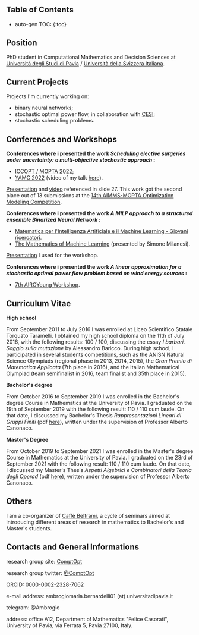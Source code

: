 
## Table of Contents

* auto-gen TOC:
{:toc}

## Position

PhD student in Computational Mathematics and Decision Sciences at [Università degli Studi di Pavia](https://web.unipv.it/) / [Università della Svizzera Italiana](https://www.usi.ch/it).



## Current Projects

Projects I'm currently working on:

* binary neural networks;
* stochastic optimal power flow, in collaboration with [CESI](https://www.cesi.it/);
* stochastic scheduling problems.



## Conferences and Workshops

**Conferences where i presented the work *Scheduling elective surgeries under uncertainty: a multi-objective stochastic approach* :**

* [ICCOPT / MOPTA 2022](https://iccopt2022.lehigh.edu/);
* [YAMC 2022](http://www.yamc.it/) (video of my talk [here](https://www.youtube.com/watch?v=H0_yxyK-zK4&t=1232s)).

[Presentation](https://raw.githubusercontent.com/AmbrogioMB/AmbrogioMB.github.io/main/healthcare.pdf) and [video](https://raw.githubusercontent.com/AmbrogioMB/AmbrogioMB.github.io/main/demo_rec.mp4) referenced in slide 27. This work got the second place out of 13 submissions at the [14th AIMMS-MOPTA Optimization Modeling Competition](https://iccopt2022.lehigh.edu/competition-and-prizes/aimms-mopta-competition/).

**Conferences where i presented the work *A MILP approach to a structured ensemble Binarized Neural Network* :**

* [Matematica per l'Intelligenza Artificiale e il Machine Learning - Giovani ricercatori](https://areeweb.polito.it/disma-excellence/events_2022/GiornateUMI/index.html).
* [The Mathematics of Machine Learning](http://www.crm.sns.it/event/506/) (presented by Simone Milanesi).

[Presentation](https://raw.githubusercontent.com/AmbrogioMB/AmbrogioMB.github.io/main/bnn_torino.pdf) I used for the workshop.

**Conferences where i presented the work *A linear approximation for a stochastic optimal power flow problem based on wind energy sources* :**

* [7th AIROYoung Workshop](https://ayw2023.di.unimi.it/).

 <!--- **Conferences where i presented the work *t.b.a.* :** --->

<!--- * t.b.a. --->
<!--- * t.b.a. --->



<!---## Papers

**Conference proceedings**

LION17 2023: [The BeMi Stardust: a Structured Ensemble of Binarized Neural Networks](https://arxiv.org/abs/2212.03659) (2022).--->



## Curriculum Vitae

<!--- [CV italian](https://raw.githubusercontent.com/AmbrogioMB/AmbrogioMB.github.io/main/curriculum.pdf) --->

**High school**

From September 2011 to July 2016 I was enrolled at Liceo Scientifico Statale Torquato Taramelli. I obtained my high school diploma on the 11th of July 2016, with the following results: 100 / 100, discussing the essay *I barbari. Saggio sulla mutazione* by Alessandro Baricco.
During high school, I participated in several students competitions, such as the ANISN Natural Science Olympiads (regional phase in 2013, 2014, 2015), the *Gran Premio di Matematica Applicata* (7th place in 2016), and the Italian Mathematical Olympiad (team semifinalist in 2016, team finalist and 35th place in 2015). 


**Bachelor's degree**

From October 2016 to September 2019 I was enrolled in the Bachelor's degree Course in Mathematics at the University of Pavia. I graduated on the 19th of September 2019 with the following result: 110 / 110 cum laude. On that date, I discussed my Bachelor's Thesis *Rappresentazioni Lineari di Gruppi Finiti* (pdf [here](https://raw.githubusercontent.com/AmbrogioMB/AmbrogioMB.github.io/main/tesi.pdf)), written under the supervision of Professor Alberto Canonaco. 

**Master's Degree**

From October 2019 to September 2021 I was enrolled in the Master's degree Course in Mathematics at the University of Pavia. I graduated on the 23rd of September 2021 with the following result: 110 / 110 cum laude. On that date, I discussed my Master's Thesis *Aspetti Algebrici e Combinatori della Teoria degli Operad* (pdf [here](https://raw.githubusercontent.com/AmbrogioMB/AmbrogioMB.github.io/main/tesi_m.pdf)), written under the supervision of Professor Alberto Canonaco. 


## Others

I am a co-organizer of [Caffè Beltrami](https://sites.google.com/view/caffebeltrami/), a cycle of seminars aimed at introducing different areas of research in mathematics to Bachelor's and Master's students.

<!--- ## Teaching and Tutoring activity --->




## Contacts and General Informations

research group site: [ComptOpt](https://www.compopt.it/)

research group twitter: [@ComptOpt](https://twitter.com/comp_opt)

ORCID: [0000-0002-2328-7062](https://orcid.org/0000-0002-2328-7062)

e-mail address: ambrogiomaria.bernardelli01 (at) universitadipavia.it

telegram: @Ambrogio

address: office A12, Department of Mathematics "Felice Casorati", University of Pavia, via Ferrata 5, Pavia 27100, Italy.

<!--- research group twitter: [tba](https://ambrogiomb.github.io/) --->
